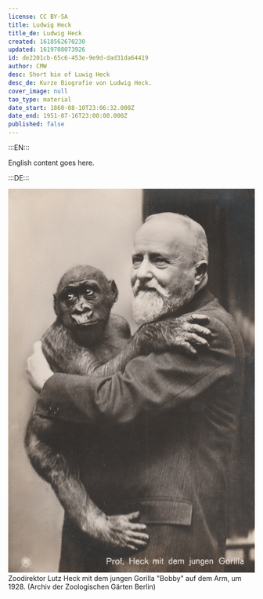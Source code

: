 ```yaml
---
license: CC BY-SA
title: Ludwig Heck
title_de: Ludwig Heck
created: 1618562670230
updated: 1619708073926
id: de2201cb-65c6-453e-9e9d-dad31da64419
author: CMW
desc: Short bio of Luwig Heck
desc_de: Kurze Biografie von Ludwig Heck.
cover_image: null
tao_type: material
date_start: 1860-08-10T23:06:32.000Z
date_end: 1951-07-16T23:00:00.000Z
published: false
---
```


:::EN:::

English content goes here.

:::DE:::

![Bild von Ludwig Heck mit dem jungen Affen "Bobby" auf dem Arm](images\cmw\Ludwig-Heck-Bobby.jpg)
Zoodirektor Lutz Heck mit dem jungen Gorilla "Bobby" auf dem Arm, um 1928. (Archiv der Zoologischen Gärten Berlin)
